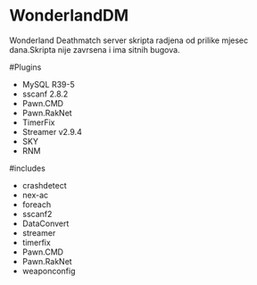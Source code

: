 # WonderlandDM

Wonderland Deathmatch server skripta radjena od prilike mjesec dana.Skripta nije zavrsena i ima sitnih bugova.

#Plugins
- MySQL R39-5
- sscanf 2.8.2
- Pawn.CMD
- Pawn.RakNet
- TimerFix
- Streamer v2.9.4
- SKY
- RNM

#includes
- crashdetect
- nex-ac
- foreach
- sscanf2
- DataConvert
- streamer
- timerfix
- Pawn.CMD
- Pawn.RakNet
- weaponconfig


